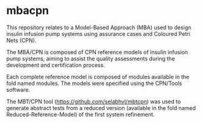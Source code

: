 # mbacpn
This repository relates to a Model-Based Approach (MBA) used to design insulin infusion pump systems using assurance cases and Coloured Petri Nets (CPN).

The MBA/CPN is composed of CPN reference models of insulin infusion pump systems, aiming to assist the quality assessments during the development and certification process. 

Each complete reference model is composed of modules available in the fold named modules. The models were specified using the CPN/Tools software.

The MBT/CPN tool (https://github.com/selabhvl/mbtcpn) was used to generate abstract tests from a reduced version (available in the fold named Reduced-Reference-Model) of the first system refinement.
